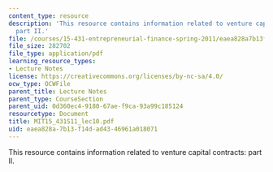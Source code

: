 ```yaml
---
content_type: resource
description: 'This resource contains information related to venture capital contracts:
  part II.'
file: /courses/15-431-entrepreneurial-finance-spring-2011/eaea828a7b13f14dad4346961a018071_MIT15_431S11_lec10.pdf
file_size: 282702
file_type: application/pdf
learning_resource_types:
- Lecture Notes
license: https://creativecommons.org/licenses/by-nc-sa/4.0/
ocw_type: OCWFile
parent_title: Lecture Notes
parent_type: CourseSection
parent_uid: 0d360ec4-9180-67ae-f9ca-93a99c185124
resourcetype: Document
title: MIT15_431S11_lec10.pdf
uid: eaea828a-7b13-f14d-ad43-46961a018071
---
```

This resource contains information related to venture capital contracts: part II.